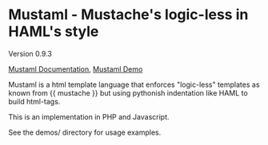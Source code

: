 Mustaml - Mustache's logic-less in HAML's style
===============================================

Version 0.9.3

[Mustaml Documentation](http://bernhardhaeussner.de/odd/mustaml "Mustaml"), [Mustaml Demo](http://bernhardhaeussner.de/odd/mustaml/demo.html "Mustaml Live JS Demo")

Mustaml is a html template language that enforces "logic-less" templates as known from {{ mustache }} but using pythonish indentation like HAML to build html-tags. 

This is an implementation in PHP and Javascript. 

See the demos/ directory for usage examples. 